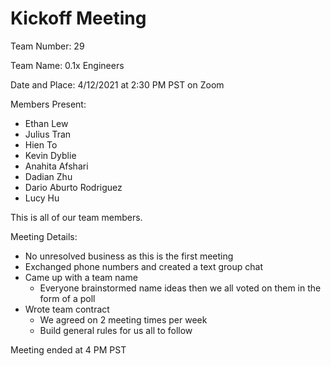 # Kickoff Meeting

Team Number: 29

Team Name: 0.1x Engineers

Date and Place: 4/12/2021 at 2:30 PM PST on Zoom

Members Present:

- Ethan Lew
- Julius Tran
- Hien To
- Kevin Dyblie
- Anahita Afshari
- Dadian Zhu
- Dario Aburto Rodriguez
- Lucy Hu

This is all of our team members.

Meeting Details:

- No unresolved business as this is the first meeting
- Exchanged phone numbers and created a text group chat
- Came up with a team name
  - Everyone brainstormed name ideas then we all voted on them in the form of a poll
- Wrote team contract
  - We agreed on 2 meeting times per week
  - Build general rules for us all to follow

Meeting ended at 4 PM PST